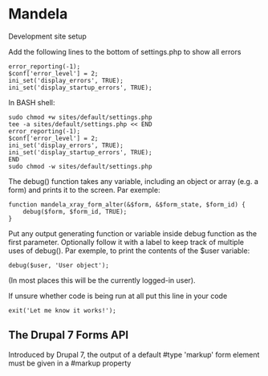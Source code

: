 # Mandela
Development site setup

Add the following lines to the bottom of settings.php to show all errors

```
error_reporting(-1);
$conf['error_level'] = 2;
ini_set('display_errors', TRUE);
ini_set('display_startup_errors', TRUE);
```

In BASH shell:

```
sudo chmod +w sites/default/settings.php
tee -a sites/default/settings.php << END
error_reporting(-1);
$conf['error_level'] = 2;
ini_set('display_errors', TRUE);
ini_set('display_startup_errors', TRUE);
END
sudo chmod -w sites/default/settings.php
```

The debug() function takes any variable, including an object or array (e.g. a form) and 
prints it to the screen.
Par exemple:

```
function mandela_xray_form_alter(&$form, &$form_state, $form_id) {
    debug($form, $form_id, TRUE);
}
```
Put any output generating function or variable inside debug function as the first parameter.
Optionally follow it with a label to keep track of multiple uses of debug().
Par exemple, to print the contents of the $user variable:
```
debug($user, 'User object');
```
(In most places this will be the currently logged-in user).

If unsure whether code is being run at all put this line in your code
```
exit('Let me know it works!');
```

## The Drupal 7 Forms API
  Introduced by Drupal 7, the output of a default #type 'markup' form element
  must be given in a #markup property
